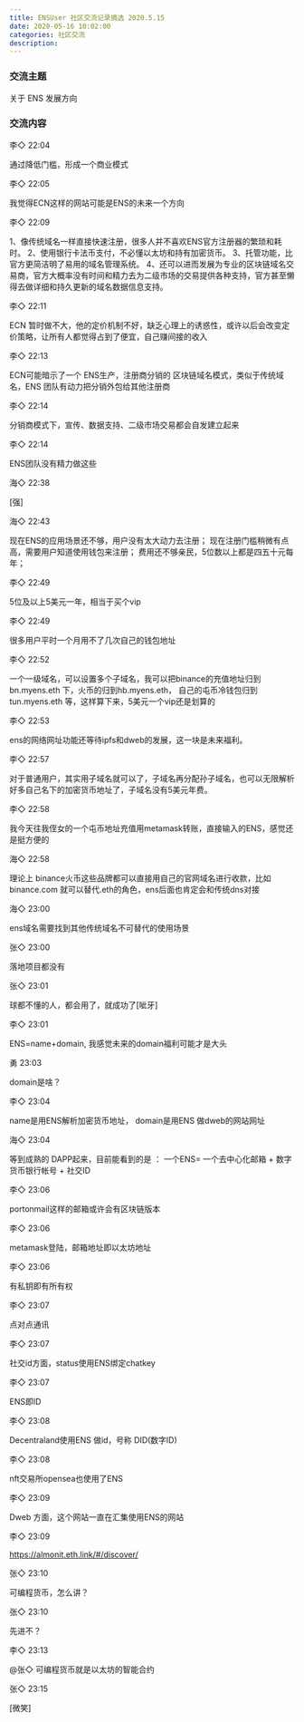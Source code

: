 ```yaml
---
title: ENSUser 社区交流记录摘选 2020.5.15
date: 2020-05-16 10:02:00
categories: 社区交流
description: 
---
```


### 交流主题

关于 ENS 发展方向

### 交流内容

李◇  22:04

通过降低门槛，形成一个商业模式

李◇  22:05

我觉得ECN这样的网站可能是ENS的未来一个方向

李◇  22:09

1、像传统域名一样直接快速注册，很多人并不喜欢ENS官方注册器的繁琐和耗时。 2、使用银行卡法币支付，不必懂以太坊和持有加密货币。 3、托管功能，比官方更简洁明了易用的域名管理系统。 4、还可以进而发展为专业的区块链域名交易商，官方大概率没有时间和精力去为二级市场的交易提供各种支持，官方甚至懒得去做详细和持久更新的域名数据信息支持。

李◇  22:11

ECN 暂时做不大，他的定价机制不好，缺乏心理上的诱惑性，或许以后会改变定价策略，让所有人都觉得占到了便宜，自己赚间接的收入

李◇  22:13

ECN可能暗示了一个 ENS生产，注册商分销的 区块链域名模式，类似于传统域名，ENS 团队有动力把分销外包给其他注册商

李◇  22:14

分销商模式下，宣传、数据支持、二级市场交易都会自发建立起来

李◇  22:14

ENS团队没有精力做这些

海◇  22:38

[强]

海◇  22:43

现在ENS的应用场景还不够，用户没有太大动力去注册；
现在注册门槛稍微有点高，需要用户知道使用钱包来注册；
费用还不够亲民，5位数以上都是四五十元每年；

李◇  22:49

5位及以上5美元一年，相当于买个vip

李◇  22:49

很多用户平时一个月用不了几次自己的钱包地址

李◇  22:52

一个一级域名，可以设置多个子域名，我可以把binance的充值地址归到 bn.myens.eth 下，火币的归到hb.myens.eth， 自己的屯币冷钱包归到 tun.myens.eth 等，这样算下来，5美元一个vip还是划算的

李◇  22:53

ens的网络网址功能还等待ipfs和dweb的发展，这一块是未来福利。

李◇  22:57

对于普通用户，其实用子域名就可以了，子域名再分配孙子域名，也可以无限解析好多自己名下的加密货币地址了，子域名没有5美元年费。

李◇  22:58

我今天往我侄女的一个屯币地址充值用metamask转账，直接输入的ENS，感觉还是挺方便的

海◇  22:58

理论上 binance火币这些品牌都可以直接用自己的官网域名进行收款，比如 binance.com 就可以替代.eth的角色，ens后面也肯定会和传统dns对接

海◇  23:00

ens域名需要找到其他传统域名不可替代的使用场景

张◇  23:00

落地项目都没有

张◇  23:01

球都不懂的人，都会用了，就成功了[呲牙]

李◇  23:01

ENS=name+domain, 我感觉未来的domain福利可能才是大头

勇  23:03

domain是啥？

李◇  23:04

name是用ENS解析加密货币地址， domain是用ENS 做dweb的网站网址

海◇  23:04

等到成熟的 DAPP起来，目前能看到的是 ： 一个ENS= 一个去中心化邮箱 + 数字货币银行帐号 + 社交ID

李◇  23:06

portonmail这样的邮箱或许会有区块链版本

李◇  23:06

metamask登陆，邮箱地址即以太坊地址

李◇  23:06

有私钥即有所有权

李◇  23:07

点对点通讯

李◇  23:07

社交id方面，status使用ENS绑定chatkey

李◇  23:07

ENS即ID

李◇  23:08

Decentraland使用ENS 做id，号称 DID(数字ID)

李◇  23:08

nft交易所opensea也使用了ENS

李◇  23:09

Dweb 方面，这个网站一直在汇集使用ENS的网站

李◇  23:09

https://almonit.eth.link/#/discover/

张◇  23:10

可编程货币，怎么讲？

张◇  23:10

先进不？

李◇  23:13

@张◇ 可编程货币就是以太坊的智能合约

张◇  23:15

[微笑]
